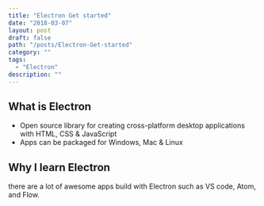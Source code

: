 ```yaml
---
title: "Electron Get started"
date: "2018-03-07"
layout: post
draft: false
path: "/posts/Electron-Get-started"
category: ""
tags:
  - "Electron"
description: ""
---
```

## What is Electron
* Open source library for creating cross-platform desktop applications with HTML, CSS & JavaScript
* Apps can be packaged for Windows, Mac & Linux

## Why I learn Electron
there are a lot of awesome apps build with Electron such as VS code, Atom, and Flow.
